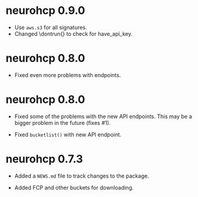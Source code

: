 # neurohcp 0.9.0

* Use `aws.s3` for all signatures.
* Changed \dontrun{} to check for have_api_key.

# neurohcp 0.8.0

* Fixed even more problems with endpoints.  

# neurohcp 0.8.0

* Fixed some of the problems with the new API endpoints.  This may be a bigger problem in the future (fixes #1). 

* Fixed `bucketlist()` with new API endpoint.

# neurohcp 0.7.3

* Added a `NEWS.md` file to track changes to the package.

* Added FCP and other buckets for downloading.

